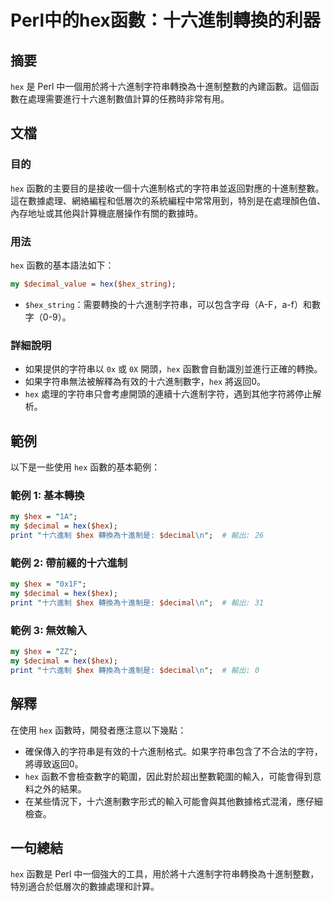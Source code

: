 <!--
Meta Description: # Perl中的hex函數：十六進制轉換的利器 ## 摘要 `hex` 是 Perl 中一個用於將十六進制字符串轉換為十進制整數的內建函數。這個函數在處理需要進行十六進制數值計算的任務時非常有用。 ## 文檔 ### 目的 `hex` 函數的主要目的是接收一個十六進制格式的字符串並返回對應的十進制整...
Meta Keywords: hex, perl, decimal, print, 十六進制
-->

# Perl中的hex函數：十六進制轉換的利器

## 摘要
`hex` 是 Perl 中一個用於將十六進制字符串轉換為十進制整數的內建函數。這個函數在處理需要進行十六進制數值計算的任務時非常有用。

## 文檔
### 目的
`hex` 函數的主要目的是接收一個十六進制格式的字符串並返回對應的十進制整數。這在數據處理、網絡編程和低層次的系統編程中常常用到，特別是在處理顏色值、內存地址或其他與計算機底層操作有關的數據時。

### 用法
`hex` 函數的基本語法如下：
```perl
my $decimal_value = hex($hex_string);
```
- `$hex_string`：需要轉換的十六進制字符串，可以包含字母（A-F，a-f）和數字（0-9）。

### 詳細說明
- 如果提供的字符串以 `0x` 或 `0X` 開頭，`hex` 函數會自動識別並進行正確的轉換。
- 如果字符串無法被解釋為有效的十六進制數字，`hex` 將返回0。
- `hex` 處理的字符串只會考慮開頭的連續十六進制字符，遇到其他字符將停止解析。

## 範例
以下是一些使用 `hex` 函數的基本範例：

### 範例 1: 基本轉換
```perl
my $hex = "1A";
my $decimal = hex($hex);
print "十六進制 $hex 轉換為十進制是: $decimal\n";  # 輸出: 26
```

### 範例 2: 帶前綴的十六進制
```perl
my $hex = "0x1F";
my $decimal = hex($hex);
print "十六進制 $hex 轉換為十進制是: $decimal\n";  # 輸出: 31
```

### 範例 3: 無效輸入
```perl
my $hex = "ZZ";
my $decimal = hex($hex);
print "十六進制 $hex 轉換為十進制是: $decimal\n";  # 輸出: 0
```

## 解釋
在使用 `hex` 函數時，開發者應注意以下幾點：
- 確保傳入的字符串是有效的十六進制格式。如果字符串包含了不合法的字符，將導致返回0。
- `hex` 函數不會檢查數字的範圍，因此對於超出整數範圍的輸入，可能會得到意料之外的結果。
- 在某些情況下，十六進制數字形式的輸入可能會與其他數據格式混淆，應仔細檢查。

## 一句總結
`hex` 函數是 Perl 中一個強大的工具，用於將十六進制字符串轉換為十進制整數，特別適合於低層次的數據處理和計算。